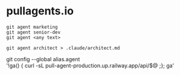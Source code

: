 # pullagents.io 


```
git agent marketing
git agent senior-dev
git agent <any text>

git agent architect > .claude/architect.md
```

git config --global alias.agent \
'!ga() { curl -sL pull-agent-production.up.railway.app/api/$@ ;}; ga'
```

